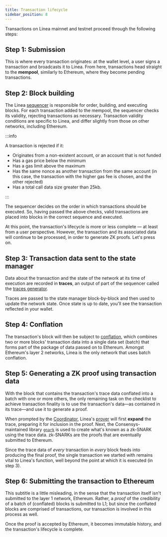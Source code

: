 ```yaml
---
title: Transaction lifecycle
sidebar_position: 8
---
```


Transactions on Linea mainnet and testnet proceed through the following steps:

## Step 1: Submission

This is where every transaction originates: at the wallet level, a user signs a transaction and broadcasts it to Linea. From here, transactions head straight to the **mempool**, similarly to Ethereum, where they become pending transactions.

## Step 2: Block building

The Linea [sequencer](docs/architecture/sequencer) is responsible for order, building, and executing blocks. For each transaction added to the mempool, the sequencer checks its validity, rejecting transactions as necessary. Transaction validity conditions are specific to Linea, and differ slightly from those on other networks, including Ethereum.

:::info

A transaction is rejected if it:

- Originates from a non-existent account, or an account that is not funded
- Has a gas price below the minimum
- Has a gas limit above the maximum
- Has the same nonce as another transaction from the same account (in this case, the transaction with the higher gas fee is chosen, and the other rejected)
- Has a total call data size greater than 25kb.

:::

The sequencer decides on the order in which transactions should be executed. So, having passed the above checks, valid transactions are placed into blocks in the correct sequence and executed.

At this point, the transaction's lifecycle is more or less complete — at least from a user perspective. However, the transaction and its associated data will continue to be processed, in order to generate ZK proofs. Let's press on.

## Step 3: Transaction data sent to the state manager

Data about the transaction and the state of the network at its time of execution are recorded in **traces**, an output of part of the sequencer called the [traces generator](docs/architecture/sequencer/traces-generator.md).  

Traces are passed to the state manager block-by-block and then used to update the network state. Once state is up to date, you'll see the transaction reflected in your wallet.

## Step 4: Conflation

The transaction's block will then be subject to [conflation](docs/architecture/sequencer/conflation.md), which combines two or more blocks' transaction data into a single data set (batch) that forms part of the package of data passed on to Ethereum. Amongst Ethereum's layer 2 networks, Linea is the only network that uses batch conflation.

## Step 5: Generating a ZK proof using transaction data

With the block that contains the transaction's trace data conflated into a batch with one or more others, the only remaining task on the checklist to achieve transaction finality is to use the transaction's data—as contained in its trace—and use it to generate a proof.

When prompted by the [Coordinator](docs/architecture/coordinator), Linea's [prover](docs/architecture/trace-expansion-proving) will first **expand** the trace, preparing it for inclusion in the proof. Next, the Consensys-maintained library [`gnark`](https://docs.gnark.consensys.net/) is used to create what's known as a zk-SNARK using the trace data. zk-SNARKs are the proofs that are eventually submitted to Ethereum.

Since the trace data of _every_ transaction in _every_ block feeds into producing the final proof, the single transaction we started with remains vital to Linea's function, well beyond the point at which it is executed (in step 3).

## Step 6: Submitting the transaction to Ethereum

This subtitle is a little misleading, in the sense that the transaction itself isn't submitted to the layer 1 network, Ethereum. Rather, a _proof_ of the credibility of a batch of (conflated) blocks is submitted to L1; but since the conflated blocks are comprised of transactions, our transaction is involved in this process as well.

Once the proof is accepted by Ethereum, it becomes immutable history, and the transaction's lifecycle is complete.
